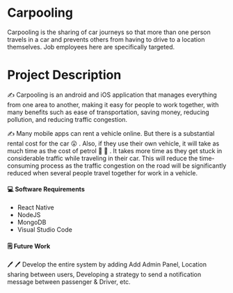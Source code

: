 # Carpooling
Carpooling is the sharing of car journeys so that more than one person travels in a car and prevents others from having to drive to a location themselves. Job employees here are specifically targeted.

# Project Description
:writing_hand: Carpooling is an android and iOS application that manages everything from one area to another, making it easy for people to work together, with many benefits such as ease of transportation, saving money, reducing pollution, and reducing traffic congestion.

:writing_hand: Many mobile apps can rent a vehicle online. But there is a substantial rental cost for the car :open_mouth: . Also, if they use their own vehicle, it will take as much time as the cost of petrol :red_car: :red_car: . It takes more time as they get stuck in considerable traffic while traveling in their car. This will reduce the time-consuming process as the traffic congestion on the road will be significantly reduced when several people travel together for work in a vehicle.

#### :computer: Software Requirements
- React Native
- NodeJS
- MongoDB
- Visual Studio Code

#### :spiral_notepad: Future Work
:pen: :pen: Develop the entire system by adding Add Admin Panel, Location sharing between users, Developing a strategy to send a notification message between passenger & Driver, etc.

